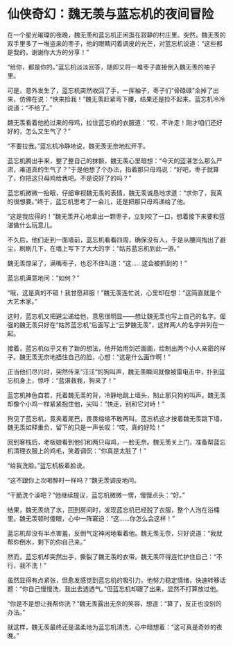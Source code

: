 # 仙侠奇幻：魏无羡与蓝忘机的夜间冒险

在一个星光璀璨的夜晚，魏无羡和蓝忘机正闲逛在寂静的村庄里。突然，魏无羡的双手里多了一堆盗来的枣子，他的眼睛闪着调皮的光芒，对蓝忘机说道：“这些都是我的，谢谢你大方的分享！”

“给你，都是你的。”蓝忘机淡淡回答，随即又将一堆枣子直接倒入魏无羡的袖子里。

可是，意外发生了，蓝忘机突然收回了手，一挥袖子，枣子们“骨碌碌”全掉了出来，仿佛在说：“快来捡我！”魏无羡赶紧弯下腰，结果还是捡不起来。蓝忘机冷冷说道：“不给了。”

魏无羡看着他抢过来的母鸡，拉住蓝忘机的衣服道：“哎，不许走！刚才咱们还好好的，怎么又生气了？”

“不要拉我。”蓝忘机冷静地说，魏无羡无奈地松开手。

蓝忘机腾出手来，整了整自己的抹额，魏无羡心里暗想：“今天的蓝湛怎么那么严肃，难道真的生气了？”于是他想了个办法，指着那只母鸡说：“好吧，枣子就算了，你把这只母鸡给我吧。不是说好了的吗？”

蓝忘机微微一抬眼，仔细审视魏无羡的表情，魏无羡诚恳地求道：“求你了，我真的很想要。”终于，蓝忘机思考了一会儿，还是把那只母鸡递给了他。

“这是我应得的！”魏无羡开心地拿出一颗枣子，立刻咬了一口，想着接下来要和蓝湛做什么玩意儿。

不久后，他们走到一面墙前，蓝忘机看看四周，确保没有人，于是从腰间掏出了避尘，刷刷几下，在墙上写下了大大的字：“姑苏蓝忘机到此一游。”

魏无羡惊呆了，满嘴枣子，也忍不住叫道：“这……这会被抓到的！”

蓝忘机满意地问：“如何？”

“哦，这是真的不错！我甘愿拜服！”魏无羡连忙说，心里却在想：“这简直就是个大艺术家。”

这时，蓝忘机又把避尘递给他，意思很明显——想让魏无羡也写上自己的名字。倔强的魏无羡只好在“姑苏蓝忘机”后面写上“云梦魏无羡”，这样两人的名字并列在一起。

接着，蓝忘机似乎又有了新的想法，他开始用剑芒画画，绘制出两个小人亲密的样子。魏无羡无奈地捂住自己的脸，心想：“这是什么画作啊！”

正当他们尽兴时，突然传来“汪汪”的狗叫声，魏无羡瞬间就像被雷电击中，扑到蓝忘机身上，惊呼：“蓝湛救我，狗来了！”

蓝忘机神色自若，托着魏无羡的背，冷静地跳上墙头，制止那只狗的叫声。魏无羡却像个小鸡一样紧紧抱住他，尖叫：“快走，别和它对峙！”

狗见了蓝忘机，竟夹着尾巴，畏畏缩缩不敢再叫。蓝忘机这才按着魏无羡跳下墙，魏无羡如释重负，留下的只是一声长叹：“哎，真的好险！”

回到客栈后，老板娘看到他们和两只母鸡，一脸无奈。魏无羡关上门，准备帮蓝忘机清理衣服上的鸡毛，笑着调侃：“你真是太脏了！”

“给我洗脸。”蓝忘机板着脸说。

“这不跟你上次喝醉时一样吗？”魏无羡调皮地问。

“干脆洗个澡吧？”他继续提议，蓝忘机微微一愣，慢慢点头：“好。”

结果，魏无羡烧了水，回到房间时，发现蓝忘机已经脱了衣服，整个人泡在浴桶里。魏无羡顿时傻眼，心中一阵窘迫：“这……你怎么会这样！”

蓝忘机却没有半点害羞，反倒气定神闲地看着他。魏无羡无奈，只好说道：“我就帮你倒水，剩下的你自己来。”

然而，蓝忘机却突然出手，撕裂了魏无羡的衣带。魏无羡吓得连忙护住自己：“不行，我不洗！”

虽然显得有点紧张，但愈发感觉到蓝忘机的吸引力。他努力稳定情绪，快速转移话题：“你自己慢慢洗，我出去透透气。”但蓝忘机却跟了出来，显然不打算放过他。

“你是不是想让我帮你洗？”魏无羡露出无奈的笑容，想道：“算了，反正也没别的办法。”

就这样，魏无羡最终还是温柔地为蓝忘机清洗，心中暗想着：“这可真是奇妙的夜晚。”